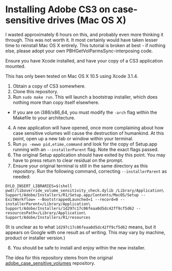 # Installing Adobe CS3 on case-sensitive drives (Mac OS X)
I wasted approximately 6 hours on this, and probably even more thinking it through.
This was not worth it. It most certainly would have taken lesser time to reinstall Mac OS X entirely.
This tutorial is broken at best - if nothing else, please adopt your own PBHGetVolParmsSync-interposing code.

Ensure you have Xcode installed, and have your copy of a CS3 application mounted.

This has only been tested on Mac OS X 10.5 using Xcode 3.1.4.

1. Obtain a copy of CS3 somewhere.
2. Clone this repository.
3. Run `sudo make run`. This will launch a bootstrap installer, which does nothing more than copy itself elsewhere.
  - If you are on i386/x86_64, you must modify the `-arch` flag within the Makefile to your architecture.
4. A new application will have opened, once more complaining about how case sensitive volumes will cause the destruction of humankind.
At this point, open up a new tab or window within your terminal.
5. Run `ps -ewwo pid,etime,command` and look for the copy of Setup.app running with an `--installerParent` flag. Note the exact flags passed.
6. The original Setup application should have exited by this point. You may have to press return to clear residual on the prompt.
7. Ensure your original terminal is still in the same directory as this repository. Run the following command, correcting `--installerParent` as needed:

```
DYLD_INSERT_LIBRARIES=$(shell pwd)/liboverride_volume_sensitivity_check.dylib /Library/Application\ Support/Adobe/Installers/R1/Setup.app/Contents/MacOS/Setup --ExitWorkflow= --BootstrappedLaunched=1 --record=0 --installerParent=/Library/Application\ Support/Adobe/Installers/1d297c17c06feaa0d5dc42ff9cf5d62 --resourcesPath=/Library/Application\ Support/Adobe/Installers/R1/resources
```
(It is unclear as to what `1d297c17c06feaa0d5dc42ff9cf5d62` means, but it appears on Google with one result as of writing. This may vary by machine, product or installer version.)

8. You should be safe to install and enjoy within the new installer.

The idea for this repository stems from the original [adobe_case_sensitive_volumes](https://github.com/tzvetkoff/adobe_case_sensitive_volumes) repository.
